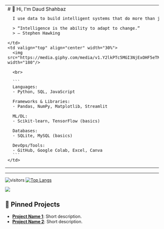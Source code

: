 <table>
  <tr>
    <td valign="top" width="70%">
      <!-- Main content goes here (About Me, quote, etc.) -->
      # 👋 Hi, I'm Daud Shahbaz

      I use data to build intelligent systems that do more than just analyze and predict—they strive to understand how people think, decide, and connect.

      > “Intelligence is the ability to adapt to change.”  
      > — Stephen Hawking

    </td>
    <td valign="top" align="center" width="30%">
      <img src="https://media.giphy.com/media/v1.Y2lkPTc5MGI3NjExOHF5eTNzeXNrcXU1YmpnajNsb3lpODR5d2t4aTJnNHNnemY1aHp2dCZlcD12MV9naWZzX3NlYXJjaCZjdD1n/lkceXNDw4Agryfrwz8/giphy.gif" width="180"/>

      <br>

      ```
      Languages:
      - Python, SQL, JavaScript

      Frameworks & Libraries:
      - Pandas, NumPy, Matplotlib, Streamlit

      ML/DL:
      - Scikit-learn, TensorFlow (basics)

      Databases:
      - SQLite, MySQL (basics)

      DevOps/Tools:
      - GitHub, Google Colab, Excel, Canva
      ```
    </td>
  </tr>
</table>

---

<!-- Everything below appears as normal -->

![visitors](https://komarev.com/ghpvc/?username=carvdr&color=red&style=flat)
[![Top Langs](https://github-readme-stats.vercel.app/api/top-langs/?username=carvdr&layout=compact&theme=shadow_blue)](https://github.com/anuraghazra/github-readme-stats)

[![](https://visitcount.itsvg.in/api?id=carvdr&icon=2&color=9)](https://visitcount.itsvg.in)

## 📌 Pinned Projects

- [**Project Name 1**](#): Short description.
- [**Project Name 2**](#): Short description.
